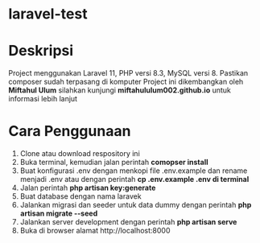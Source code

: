 # laravel-test

# Deskripsi
Project menggunakan Laravel 11, PHP versi 8.3, MySQL versi 8. Pastikan composer sudah terpasang di komputer
Project ini dikembangkan oleh <b>Miftahul Ulum</b> silahkan kunjungi <b>miftahululum002.github.io</b> untuk informasi lebih lanjut
# Cara Penggunaan
<ol>
<li>Clone atau download respository ini</li>
<li>Buka terminal, kemudian jalan perintah <b>comopser install</b></li>
<li>Buat konfigurasi .env dengan menkopi file .env.example dan rename menjadi .env atau dengan perintah <b>cp .env.example .env di terminal</b></li>
<li>Jalan perintah <b>php artisan key:generate</b></li>
<li>Buat database dengan nama laravek</li>
<li>Jalankan migrasi dan seeder untuk data dummy dengan perintah <b>php artisan migrate --seed</b></li>
<li>Jalankan server development dengan perintah <b>php artisan serve</b></li>
<li>Buka di browser alamat http://localhost:8000</li>
</ol>